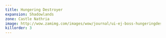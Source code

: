 ```yaml
---
title: Hungering Destroyer
expansion: Shadowlands
zone: Castle Nathria
image: http://wow.zamimg.com/images/wow/journal/ui-ej-boss-hungeringdestroyer.png
killorder: 3
---
```

